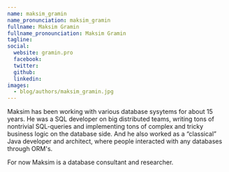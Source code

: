 ```yaml
---
name: maksim_gramin
name_pronunciation: maksim_gramin
fullname: Maksim Gramin
fullname_pronounciation: Maksim Gramin
tagline: 
social:
  website: gramin.pro
  facebook:
  twitter:
  github: 
  linkedin:
images:
  - blog/authors/maksim_gramin.jpg
---
```


Maksim has been working with various database sysytems for about 15 years. He was a SQL developer on big distributed teams, writing tons of nontrivial SQL-queries and implementing tons of complex and tricky business logic on the database side. And he also worked as a “classical” Java developer and architect, where people interacted with any databases through ORM's.

For now Maksim is a database consultant and researcher.
